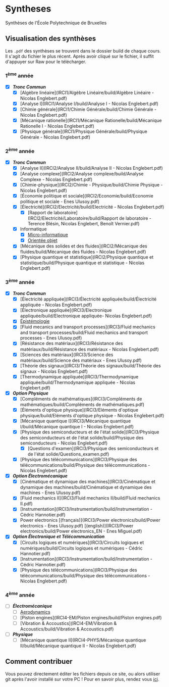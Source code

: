 # Syntheses
Synthèses de l'École Polytechnique de Bruxelles

## Visualisation des synthèses
Les `.pdf` des synthèses se trouvent dans le dossier build de chaque
cours. Il s'agit du fichier le plus récent. Après avoir cliqué sur 
le fichier, il suffit d'appuyer sur Raw pour le télécharger. 

### 1<sup>ème</sup> année
- [x] ***Tronc Commun***
   - [x] [Algèbre linéaire](IRCI1/Algèbre Linéaire/build/Algèbre Linéaire - Nicolas Englebert.pdf)
   - [x] [Analyse I](IRCI1/Analyse I/build/Analyse I - Nicolas Englebert.pdf)
   - [x] [Chimie générale](IRCI1/Chimie Générale/build/Chimie Générale - Nicolas Englebert.pdf)
   - [x] [Mécanique rationelle](IRCI1/Mécanique Rationelle/build/Mécanique Rationelle I - Nicolas Englebert.pdf)
   - [x] [Physique générale](IRCI1/Physique Générale/build/Physique Générale - Nicolas Englebert.pdf)

### 2<sup>ème</sup> année
- [x] ***Tronc Commun***
   - [x] [Analyse II](IRCI2/Analyse II/build/Analyse II - Nicolas Englebert.pdf)
   - [x] [Analyse complexe](IRCI2/Analyse complexe/build/Analyse Complexe - Nicolas Englebert.pdf)
   - [x] [Chimie-physique](IRCI2/Chimie - Physique/build/Chimie Physique - Nicolas Englebert.pdf)
   - [x] [Économie politique et sociale](IRCI2/Economie/build/Economie politique et sociale - Enes Ulusoy.pdf)
   - [x] [Électricité](IRCI2/Electricité/build/Electricité - Nicolas Englebert.pdf)
     - [x] [Rapport de laboratoire](IRCI2/Electricité/Laboratoire/build/Rapport de laboratoire - Terence Blésin, Nicolas Englebert, Benoît Vernier.pdf)
   - [x] Informatique
     - [x] [Micro-informatique](IRCI2/Informatique/syntheseOO.pdf)
     - [x] [Orientée objet](IRCI2/Informatique/MicroInformatique/build/syllab_microinfo.pdf)
   - [x] [Mécanique des solides et des fluides](IRCI2/Mécanique des fluides/build/Mécanique des fluides - Nicolas Englebert.pdf)
   - [x] [Physique quantique et statistique](IRCI2/Physique quantique et statistique/build/Physique quantique et statistique - Nicolas Englebert.pdf)

### 3<sup>ème</sup> année
- [x] ***Tronc Commun***
  - [x] [Électricité appliquée](IRCI3/Électricité appliquée/build/Électricité appliquée - Nicolas Englebert.pdf)
  - [x] [Électronique appliquée](IRCI3/Electronique appliquée/build/Electronique appliquée- Nicolas Englebert.pdf)
  - [x] [Épistémologie](https://github.com/MISCHIEN/Epistemo/blob/master/resume_epistemo.pdf)
  - [x] [Fluid mecanics and transport processes](IRCI3/Fluid mechanics and transport processes/build/Fluid mechanics and transport processes - Enes Ulusoy.pdf)
  - [x] [Résistance des matériaux](IRCI3/Résistance des matériaux/build/Résistance des matériaux - Nicolas Englebert.pdf)
  - [x] [Sciences des matériaux](IRCI3/Science des matériaux/build/Science des matériaux - Enes Ulusoy.pdf)
  - [x] [Théorie des signaux](IRCI3/Théorie des signaux/build/Théorie des signaux - Nicolas Englebert.pdf)
  - [x] [Thermodynamique appliquée](IRCI3/Thermodynamique appliquée/build/Thermodynamique appliquée - Nicolas Englebert.pdf)
- [x] ***Option Physique***
  - [x] [Compléments de mathématiques](IRCI3/Compléments de mathématiques/build/Compléments de mathématiques.pdf)
  - [x] [Éléments d'optique physique](IRCI3/Eléments d'optique physique/build/Eléments d'optique physique - Nicolas Englebert.pdf)
  - [x] [Mécanique quantique I](IRCI3/Mécanique quantique I/build/Mécanique quantique I - Nicolas Englebert.pdf)
  - [x] [Physique des semiconducteurs et de l'état solide](IRCI3/Physique des semiconducteurs et de l'état solide/build/Physique des semiconducteurs - Nicolas Englebert.pdf)
     - [x] [Questions d'examen](IRCI3/Physique des semiconducteurs et de l'état solide/Questions_examen.pdf)
  - [x] [Physique des télécommunications](IRCI3/Physique des télécommunications/build/Physique des télécommunications - Nicolas Englebert.pdf)
- [x] ***Option Électromécanique***
  - [x] [Cinématique et dynamique des machines](IRCI3/Cinématique et dynamique des machines/build/Cinématique et dynamique des machines - Enes Ulusoy.pdf)
  - [x] [Fluid mechanics II](IRCI3/Fluid mechanics II/build/Fluid mechanics II.pdf)
  - [x] [Instrumentation](IRCI3/Instrumentation/build/Instrumentation - Cédric Hannotier.pdf)
  - [x] Power electronics [(français)](IRCI3/Power electronics/build/Power electronics - Enes Ulusoy.pdf) [(english)](IRCI3/Power electronics/build/Power electronics_EN - Enes Miguel.pdf)
- [x] ***Option Électronique et Télécommunication***
  - [x] [Circuits logiques et numériques](IRCI3/Circuits logiques et numériques/build/Circuits logiques et numériques - Cédric Hannotier.pdf)
  - [x] [Instrumentation](IRCI3/Instrumentation/build/Instrumentation - Cédric Hannotier.pdf)
  - [x] [Physique des télécommunications](IRCI3/Physique des télécommunications/build/Physique des télécommunications - Nicolas Englebert.pdf)

### 4<sup>ème</sup> année
- [ ] ***Électromécanique***
  - [ ] [Aerodynamics](IRCI4-EM/Aerodynamics/build/Aerodynamics.pdf)
  - [ ] [Piston engines](IRCI4-EM/Piston engines/build/Piston engines.pdf)
  - [ ] [Vibration & Accoustics](IRCI4-EM/Vibration & Accoustics/build/Vibration & Accoustics.pdf)
- [ ] ***Physique***
  - [ ] [Mécanique quantique II](IRCI4-PHYS/Mécanique quantique II/build/Mécanique quantique II - Nicolas Englebert.pdf)

## Comment contribuer
Vous pouvez directement éditer les fichiers depuis ce site, ou alors
utiliser git après l'avoir installé sur votre PC ! Pour en savoir 
plus, rendez vous [ici](http://openclassrooms.com/courses/gerez-vos-codes-source-avec-git).
